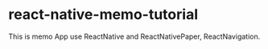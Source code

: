 # react-native-memo-tutorial
This is memo App use ReactNative and ReactNativePaper, ReactNavigation.
